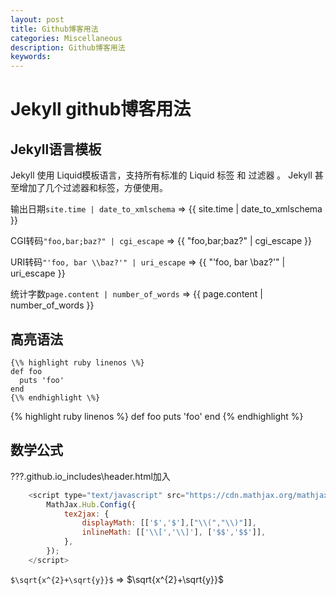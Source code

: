 ```yaml
---
layout: post
title: Github博客用法
categories: Miscellaneous
description: Github博客用法
keywords: 
---
```


# Jekyll github博客用法

## Jekyll语言模板
Jekyll 使用 Liquid模板语言，支持所有标准的 Liquid 标签 和 过滤器 。 Jekyll 甚至增加了几个过滤器和标签，方便使用。

输出日期`site.time | date_to_xmlschema` => {{ site.time | date_to_xmlschema }}

CGI转码`"foo,bar;baz?" | cgi_escape` => {{ "foo,bar;baz?" | cgi_escape }}

URI转码`"'foo, bar \\baz?'" | uri_escape` => {{ "'foo, bar \\baz?'" | uri_escape }}

统计字数`page.content | number_of_words` => {{ page.content | number_of_words }}

## 高亮语法

```Jekyll
{\% highlight ruby linenos \%}
def foo
  puts 'foo'
end
{\% endhighlight \%}
```

{% highlight ruby linenos %}
def foo
  puts 'foo'
end
{% endhighlight %}

## 数学公式

???.github.io\_includes\header.html加入

```Javascript
	<script type="text/javascript" src="https://cdn.mathjax.org/mathjax/latest/MathJax.js?config=TeX-AMS-MML_HTMLorMML">
		MathJax.Hub.Config({
			tex2jax: {
				displayMath: [['$','$'],["\\(","\\)"]],
				inlineMath: [['\\[','\\]'], ['$$','$$']],
			},
		});
	</script> 
```

`$\sqrt{x^{2}+\sqrt{y}}$` => $\sqrt{x^{2}+\sqrt{y}}$

